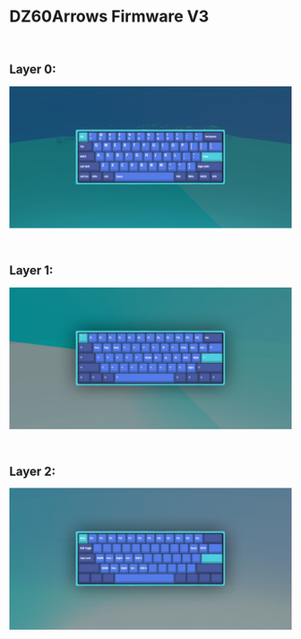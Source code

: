 # DZ60Arrows Firmware V3

<br>

## Layer 0:
![Layer 0](screenshots/layer0.jpg)

<br>

## Layer 1:
![Layer 1](screenshots/layer1.jpg)

<br>

## Layer 2:
![Layer 2](screenshots/layer2.jpg)

